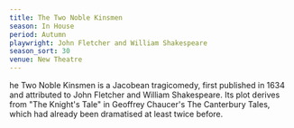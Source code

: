 ```yaml
---
title: The Two Noble Kinsmen
season: In House
period: Autumn
playwright: John Fletcher and William Shakespeare
season_sort: 30
venue: New Theatre
---
```


he Two Noble Kinsmen is a Jacobean tragicomedy, first published in 1634 and attributed to John Fletcher and William Shakespeare. Its plot derives from "The Knight's Tale" in Geoffrey Chaucer's The Canterbury Tales, which had already been dramatised at least twice before.
